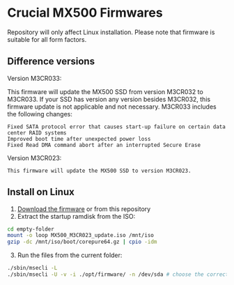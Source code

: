 # Crucial MX500 Firmwares
Repository will only affect Linux installation. Please note that firmware is suitable for all form factors.

## Difference versions

Version M3CR033:

This firmware will update the MX500 SSD from version M3CR032 to M3CR033. If your SSD has version any version besides M3CR032, this firmware update is not applicable and not necessary. M3CR033 includes the following changes:

    Fixed SATA protocol error that causes start-up failure on certain data center RAID systems
    Improved boot time after unexpected power loss
    Fixed Read DMA command abort after an interrupted Secure Erase

Version M3CR023:

    This firmware will update the MX500 SSD to version M3CR023.

## Install on Linux

 1. [Download the firmware](https://www.crucial.com/support/ssd-support/mx500-support) or from this repository
 2. Extract the startup ramdisk from the ISO:

```bash
cd empty-folder
mount -o loop MX500_M3CR023_update.iso /mnt/iso
gzip -dc /mnt/iso/boot/corepure64.gz | cpio -idm
```
 3. Run the files from the current folder:

```bash
./sbin/msecli -L
./sbin/msecli -U -v -i ./opt/firmware/ -n /dev/sda # choose the correct drive
```
